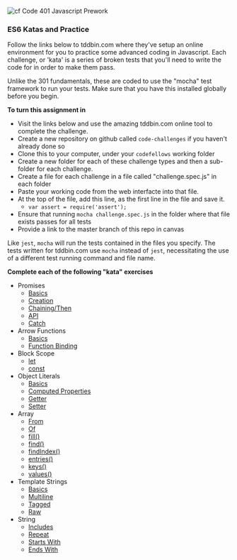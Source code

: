 ![cf](http://i.imgur.com/7v5ASc8.png) Code 401 Javascript Prework

### ES6 Katas and Practice

Follow the links below to tddbin.com where they've setup an online environment for you to practice some advanced coding in Javascript.  Each challenge, or 'kata' is a series of broken tests that you'll need to write the code for in order to make them pass.

Unlike the 301 fundamentals, these are coded to use the "mocha" test framework to run your tests.  Make sure that you have this installed globally before you begin.

**To turn this assignment in**

- Visit the links below and use the amazing tddbin.com online tool to complete the challenge.
- Create a new repository on github called `code-challenges` if you haven't already done so
- Clone this to your computer, under your `codefellows` working folder
- Create a new folder for each of these challenge types and then a sub-folder for each challenge.
- Create a file for each challenge in a file called "challenge.spec.js" in each folder
- Paste your working code from the web interfacte into that file.
- At the top of the file, add this line, as the first line in the file and save it.
  - `var assert = require('assert');`
- Ensure that running `mocha challenge.spec.js` in the folder where that file exists passes for all tests
- Provide a link to the master branch of this repo in canvas

Like `jest`, `mocha` will run the tests contained in the files you specify.  The tests written for tddbin.com use `mocha` instead of `jest`, necessitating the use of a different test running command and file name.

**Complete each of the following "kata" exercises**

  - Promises
    - [Basics](http://tddbin.com/#?kata=es6/language/promise/basics)
    - [Creation](http://tddbin.com/#?kata=es6/language/promise/creation)
    - [Chaining/Then](http://tddbin.com/#?kata=es6/language/promise/chaining-then)
    - [API](http://tddbin.com/#?kata=es6/language/promise/api)
    - [Catch](http://tddbin.com/#?kata=es6/language/promise/catch)
  - Arrow Functions
    - [Basics](http://tddbin.com/#?kata=es6/language/arrow-functions/basics)
    - [Function Binding](http://tddbin.com/#?kata=es6/language/arrow-functions/binding)
  - Block Scope
    - [let](http://tddbin.com/#?kata=es6/language/block-scoping/let)
    - [const](http://tddbin.com/#?kata=es6/language/block-scoping/const)
  - Object Literals
    - [Basics](http://tddbin.com/#?kata=es6/language/object-literal/basics)
    - [Computed Properties](http://tddbin.com/#?kata=es6/language/object-literal/computed-properties)
    - [Getter](http://tddbin.com/#?kata=es6/language/object-literal/getter)
    - [Setter](http://tddbin.com/#?kata=es6/language/object-literal/setter)
  - Array
    - [From](http://tddbin.com/#?kata=es6/language/array-api/from)
    - [Of](http://tddbin.com/#?kata=es6/language/array-api/of)
    - [fill()](http://tddbin.com/#?kata=es6/language/array-api/fill)
    - [find()](http://tddbin.com/#?kata=es6/language/array-api/find)
    - [findIndex()](http://tddbin.com/#?kata=es6/language/array-api/findIndex)
    - [entries()](http://tddbin.com/#?kata=es6/language/array-api/entries)
    - [keys()](http://tddbin.com/#?kata=es6/language/array-api/keys)
    - [values()](http://tddbin.com/#?kata=es6/language/array-api/values)
  - Template Strings
    - [Basics](http://tddbin.com/#?kata=es6/language/template-strings/basics)
    - [Multiline](http://tddbin.com/#?kata=es6/language/template-strings/multiline)
    - [Tagged](http://tddbin.com/#?kata=es6/language/template-strings/tagged)
    - [Raw](http://tddbin.com/#?kata=es6/language/template-strings/raw)
  - String
    - [Includes](http://tddbin.com/#?kata=es6/language/string-api/includes)
    - [Repeat](http://tddbin.com/#?kata=es6/language/string-api/repeat)
    - [Starts With](http://tddbin.com/#?kata=es6/language/string-api/startswith)
    - [Ends With](http://tddbin.com/#?kata=es6/language/string-api/endswith)